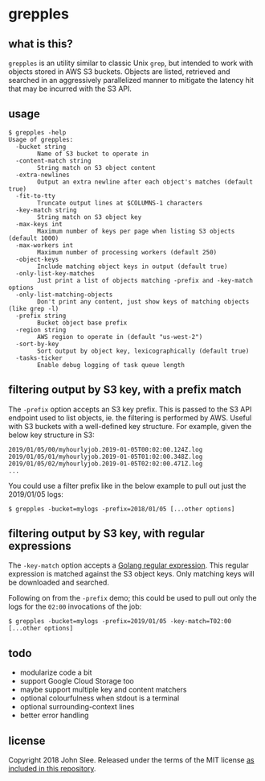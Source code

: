 # grepples

## what is this?

`grepples` is an utility similar to classic Unix `grep`, but intended to work
with objects stored in AWS S3 buckets. Objects are listed, retrieved and
searched in an aggressively parallelized manner to mitigate the latency hit
that may be incurred with the S3 API.

## usage

```
$ grepples -help
Usage of grepples:
  -bucket string
    	Name of S3 bucket to operate in
  -content-match string
    	String match on S3 object content
  -extra-newlines
    	Output an extra newline after each object's matches (default true)
  -fit-to-tty
    	Truncate output lines at $COLUMNS-1 characters
  -key-match string
    	String match on S3 object key
  -max-keys int
    	Maximum number of keys per page when listing S3 objects (default 1000)
  -max-workers int
    	Maximum number of processing workers (default 250)
  -object-keys
    	Include matching object keys in output (default true)
  -only-list-key-matches
    	Just print a list of objects matching -prefix and -key-match options
  -only-list-matching-objects
    	Don't print any content, just show keys of matching objects (like grep -l)
  -prefix string
    	Bucket object base prefix
  -region string
    	AWS region to operate in (default "us-west-2")
  -sort-by-key
    	Sort output by object key, lexicographically (default true)
  -tasks-ticker
    	Enable debug logging of task queue length
```

## filtering output by S3 key, with a prefix match

The `-prefix` option accepts an S3 key prefix. This is passed to the S3 API
endpoint used to list objects, ie. the filtering is performed by AWS. Useful
with S3 buckets with a well-defined key structure. For example, given the
below key structure in S3:

```
2019/01/05/00/myhourlyjob.2019-01-05T00:02:00.124Z.log
2019/01/05/01/myhourlyjob.2019-01-05T01:02:00.348Z.log
2019/01/05/02/myhourlyjob.2019-01-05T02:02:00.471Z.log
...
```

You could use a filter prefix like in the below example to pull out just
the 2019/01/05 logs:

```
$ grepples -bucket=mylogs -prefix=2018/01/05 [...other options]
```

## filtering output by S3 key, with regular expressions

The `-key-match` option accepts a [Golang regular
expression](https://github.com/google/re2/wiki/Syntax).  This regular
expression is matched against the S3 object keys. Only matching keys will be
downloaded and searched.

Following on from the `-prefix` demo; this could be used to pull out only
the logs for the `02:00` invocations of the job:

```
$ grepples -bucket=mylogs -prefix=2019/01/05 -key-match=T02:00 [...other options]
```

## todo

* modularize code a bit
* support Google Cloud Storage too
* maybe support multiple key and content matchers
* optional colourfulness when stdout is a terminal
* optional surrounding-context lines
* better error handling

## license

Copyright 2018 John Slee.  Released under the terms of the MIT license
[as included in this repository](LICENSE).
